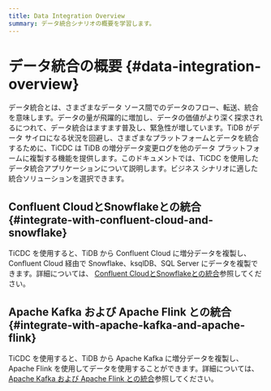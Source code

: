 ```yaml
---
title: Data Integration Overview
summary: データ統合シナリオの概要を学習します。
---
```


# データ統合の概要 {#data-integration-overview}

データ統合とは、さまざまなデータ ソース間でのデータのフロー、転送、統合を意味します。データの量が飛躍的に増加し、データの価値がより深く探求されるにつれて、データ統合はますます普及し、緊急性が増しています。TiDB がデータ サイロになる状況を回避し、さまざまなプラットフォームとデータを統合するために、TiCDC は TiDB の増分データ変更ログを他のデータ プラットフォームに複製する機能を提供します。このドキュメントでは、TiCDC を使用したデータ統合アプリケーションについて説明します。ビジネス シナリオに適した統合ソリューションを選択できます。

## Confluent CloudとSnowflakeとの統合 {#integrate-with-confluent-cloud-and-snowflake}

TiCDC を使用すると、TiDB から Confluent Cloud に増分データを複製し、Confluent Cloud 経由で Snowflake、ksqlDB、SQL Server にデータを複製できます。詳細については、 [Confluent CloudとSnowflakeとの統合](/ticdc/integrate-confluent-using-ticdc.md)参照してください。

## Apache Kafka および Apache Flink との統合 {#integrate-with-apache-kafka-and-apache-flink}

TiCDC を使用すると、TiDB から Apache Kafka に増分データを複製し、Apache Flink を使用してデータを使用することができます。詳細については、 [Apache Kafka および Apache Flink との統合](/replicate-data-to-kafka.md)参照してください。
